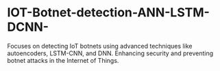 # IOT-Botnet-detection-ANN-LSTM-DCNN-
Focuses on detecting IoT botnets using advanced techniques like autoencoders, LSTM-CNN, and DNN. Enhancing security and preventing botnet attacks in the Internet of Things.
